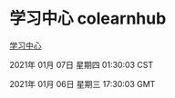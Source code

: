 # 学习中心 colearnhub
[学习中心](http://59.174.26.11:56308/colearnhub/)

2021年 01月 07日 星期四 01:30:03 CST

2021年 01月 06日 星期三 17:30:03 GMT
